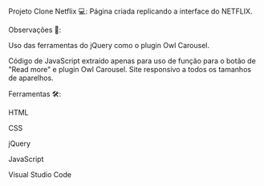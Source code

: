 Projeto Clone Netflix 💻:
Página criada replicando a interface do NETFLIX.

Observações 📝:

Uso das ferramentas do jQuery como o plugin Owl Carousel.

Código de JavaScript extraído apenas para uso de função para o botão de "Read more" e plugin Owl Carousel.
Site responsivo a todos os tamanhos de aparelhos.

Ferramentas 🛠️:

HTML

CSS

jQuery

JavaScript

Visual Studio Code
